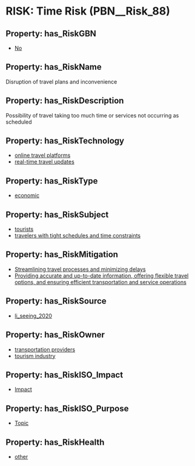 # RISK: __Time Risk__ (PBN__Risk_88)

## Property: has_RiskGBN

* [No](PBN__RiskGBN_0)

## Property: has_RiskName

Disruption of travel plans and inconvenience

## Property: has_RiskDescription

Possibility of travel taking too much time or services not occurring as scheduled

## Property: has_RiskTechnology

* [online travel platforms](PBN__Technology_996)
* [real-time travel updates](PBN__Technology_997)

## Property: has_RiskType

* [economic](PBN__RiskType_3)

## Property: has_RiskSubject

* [tourists](PBN__Stakeholder_72)
* [travelers with tight schedules and time constraints](PBN__Stakeholder_1084)

## Property: has_RiskMitigation

* [Streamlining travel processes and minimizing delays](PBN__RiskMitigation_105)
* [Providing accurate and up-to-date information, offering flexible travel options, and ensuring efficient transportation and service operations](PBN__RiskMitigation_2212)

## Property: has_RiskSource

* [li_seeing_2020](PBN__Article_25)

## Property: has_RiskOwner

* [transportation providers](PBN__Stakeholder_1085)
* [tourism industry](PBN__Stakeholder_196)

## Property: has_RiskISO_Impact

* [Impact](PBN__RiskISO_Purpose_11)

## Property: has_RiskISO_Purpose

* [Topic](PBN__RiskISO_Impact_12)

## Property: has_RiskHealth

* [other](PBN__RiskHealth_2)

